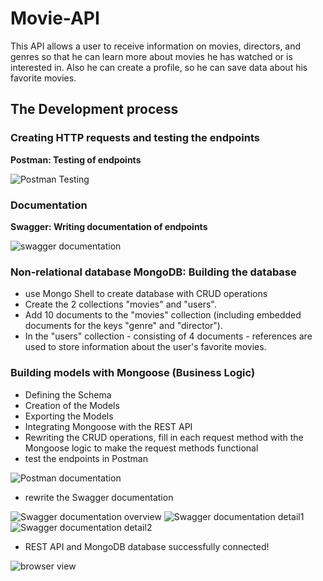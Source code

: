 # Movie-API

This API allows a user to receive information on movies, directors, and genres so that he can learn more about movies he has watched or is interested in. Also he can create a profile, so he can save data about his favorite movies.

## The Development process

### Creating HTTP requests and testing the endpoints

**Postman: Testing of endpoints**

<img src="https://user-images.githubusercontent.com/99111208/161479118-6014200c-aa61-4424-ba93-948936617e51.png" alt="Postman Testing">

### Documentation

**Swagger: Writing documentation of endpoints**

<img src="https://user-images.githubusercontent.com/99111208/161479123-1471ab5a-6256-4c1b-99df-41e9ce3c004c.png" alt="swagger documentation">

### Non-relational database MongoDB: Building the database

* use Mongo Shell to create database with CRUD operations
* Create the 2 collections "movies" and "users".
* Add 10 documents to the "movies" collection (including embedded documents for the keys "genre" and "director").
* In the "users" collection - consisting of 4 documents - references are used to store information about the user's favorite movies.

### Building models with Mongoose (Business Logic)

* Defining the Schema
* Creation of the Models
* Exporting the Models
* Integrating Mongoose with the REST API
* Rewriting the CRUD operations, fill in each request method with the Mongoose logic to make the request methods functional
* test the endpoints in Postman

<img src="https://user-images.githubusercontent.com/99111208/162483313-eeab363f-be89-4493-a05f-f1abfe9896f3.png" alt="Postman documentation">

* rewrite the Swagger documentation

<img src="https://user-images.githubusercontent.com/99111208/162483329-578dba1f-2b50-4cd3-9f52-7b9849a6917d.png" alt="Swagger documentation overview">

<img src="https://user-images.githubusercontent.com/99111208/162483322-147bb2e2-1e4d-4554-b909-d1987091a02a.png" alt="Swagger documentation detail1">

<img src="https://user-images.githubusercontent.com/99111208/162483324-7accde1e-e3a1-43c1-9212-56eb33dd10ce.png" alt="Swagger documentation detail2">

* REST API and MongoDB database successfully connected!

<img src="https://user-images.githubusercontent.com/99111208/162485245-b15d95e7-3edc-419c-b72b-1e76dff4b165.png" alt="browser view">
